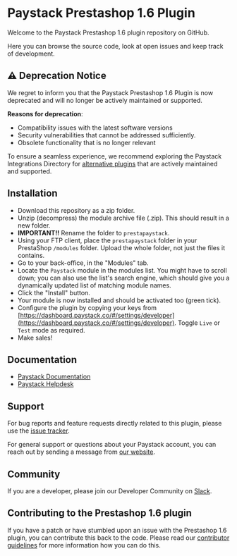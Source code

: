 
# Paystack Prestashop 1.6 Plugin

Welcome to the Paystack Prestashop 1.6 plugin repository on GitHub. 

Here you can browse the source code, look at open issues and keep track of development.


## :warning: **Deprecation Notice**

We regret to inform you that the Paystack Prestashop 1.6 Plugin is now deprecated and will no longer be actively maintained or supported.

**Reasons for deprecation**:
- Compatibility issues with the latest software versions
- Security vulnerabilities that cannot be addressed sufficiently.
- Obsolete functionality that is no longer relevant

To ensure a seamless experience, we recommend exploring the Paystack Integrations Directory for [alternative plugins](https://paystack.com/gh/integrations?category=cart&id=prestashop) that are actively maintained and supported.


## Installation 

- Download this repository as a zip folder.
- Unzip (decompress) the module archive file (.zip). This should result in a new folder.
- **IMPORTANT!!** Rename the folder to `prestapaystack`.
- Using your FTP client, place the `prestapaystack` folder in your PrestaShop `/modules` folder. Upload the whole folder, not just the files it contains.
- Go to your back-office, in the "Modules" tab.
- Locate the `Paystack` module in the modules list. You might have to scroll down; you can also use the list's search engine, which should give you a dynamically updated list of matching module names.
- Click the "Install" button.
- Your module is now installed and should be activated too (green tick).
- Configure the plugin by copying your keys from [https://dashboard.paystack.co/#/settings/developer](https://dashboard.paystack.co/#/settings/developer). Toggle `Live` or `Test` mode as required.
- Make sales!

## Documentation

* [Paystack Documentation](https://developers.paystack.co/v2.0/docs/)
* [Paystack Helpdesk](https://paystack.com/help)

## Support

For bug reports and feature requests directly related to this plugin, please use the [issue tracker](https://github.com/PaystackHQ/plugin-prestashop-1.6/issues). 

For general support or questions about your Paystack account, you can reach out by sending a message from [our website](https://paystack.com/contact).

## Community

If you are a developer, please join our Developer Community on [Slack](https://slack.paystack.com).

## Contributing to the Prestashop 1.6 plugin

If you have a patch or have stumbled upon an issue with the Prestashop 1.6 plugin, you can contribute this back to the code. Please read our [contributor guidelines](https://github.com/PaystackHQ/plugin-prestashop-1.6/blob/master/CONTRIBUTING.md) for more information how you can do this.
